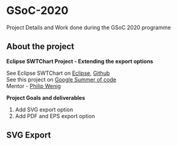 # GSoC-2020
Project Details and Work done during the GSoC 2020 programme
## About the project

**Eclipse SWTChart Project - Extending the export options**

See Eclipse SWTChart on [Eclipse](https://projects.eclipse.org/projects/science.swtchart), [Github](https://github.com/eclipse/swtchart)  
See this project on [Google Summer of code](https://summerofcode.withgoogle.com/projects/#4820028082356224)  
Mentor - [Philip Wenig](https://github.com/eselmeister)

**Project Goals and deliverables**
1. Add SVG export option
2. Add PDF and EPS export option

## SVG Export

